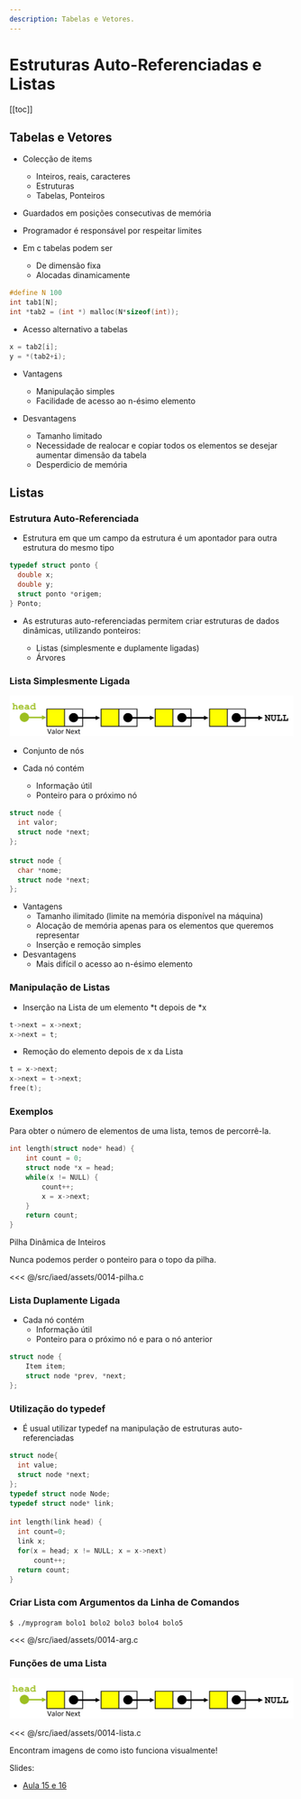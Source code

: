 ```yaml
---
description: Tabelas e Vetores.
---
```


# Estruturas Auto-Referenciadas e Listas

[[toc]]

## Tabelas e Vetores

- Colecção de items

  - Inteiros, reais, caracteres
  - Estruturas
  - Tabelas, Ponteiros

- Guardados em posições consecutivas de memória
- Programador é responsável por respeitar limites

- Em c tabelas podem ser
  - De dimensão fixa
  - Alocadas dinamicamente

```c
#define N 100
int tab1[N];
int *tab2 = (int *) malloc(N*sizeof(int));
```

- Acesso alternativo a tabelas

```c
x = tab2[i];
y = *(tab2+i);
```

- Vantagens

  - Manipulação simples
  - Facilidade de acesso ao n-ésimo elemento

- Desvantagens
  - Tamanho limitado
  - Necessidade de realocar e copiar todos os elementos se desejar aumentar dimensão da tabela
  - Desperdicio de memória

## Listas

### Estrutura Auto-Referenciada

- Estrutura em que um campo da estrutura é um
  apontador para outra estrutura do mesmo tipo

```c
typedef struct ponto {
  double x;
  double y;
  struct ponto *origem;
} Ponto;
```

- As estruturas auto-referenciadas permitem criar
  estruturas de dados dinâmicas, utilizando ponteiros:

  - Listas (simplesmente e duplamente ligadas)
  - Árvores

### Lista Simplesmente Ligada

<img src="./assets/0014-listaligada.png" alt="ligada" class="invert-dark2">

- Conjunto de nós

- Cada nó contém
  - Informação útil
  - Ponteiro para o próximo nó

```c
struct node {
  int valor;
  struct node *next;
};

struct node {
  char *nome;
  struct node *next;
};
```

- Vantagens
  - Tamanho ilimitado (limite na memória disponível na máquina)
  - Alocação de memória apenas para os elementos que queremos
    representar
  - Inserção e remoção simples
- Desvantagens
  - Mais difícil o acesso ao n-ésimo elemento

### Manipulação de Listas

- Inserção na Lista de um elemento *t depois de *x

```c
t->next = x->next;
x->next = t;
```

- Remoção do elemento depois de x da Lista

```c
t = x->next;
x->next = t->next;
free(t);
```

### Exemplos

Para obter o número de elementos de uma lista, temos de percorrê-la.

```c
int length(struct node* head) {
    int count = 0;
    struct node *x = head;
    while(x != NULL) {
        count++;
        x = x->next;
    }
    return count;
}
```

Pilha Dinâmica de Inteiros

Nunca podemos perder o ponteiro para o topo da pilha.

<<< @/src/iaed/assets/0014-pilha.c

### Lista Duplamente Ligada

- Cada nó contém
  - Informação útil
  - Ponteiro para o próximo nó e para o nó anterior

```c
struct node {
    Item item;
    struct node *prev, *next;
};
```

### Utilização do typedef

- É usual utilizar typedef na manipulação de estruturas
  auto-referenciadas

```c
struct node{
  int value;
  struct node *next;
};
typedef struct node Node;
typedef struct node* link;

int length(link head) {
  int count=0;
  link x;
  for(x = head; x != NULL; x = x->next)
      count++;
  return count;
}
```

### Criar Lista com Argumentos da Linha de Comandos

`$ ./myprogram bolo1 bolo2 bolo3 bolo4 bolo5`

<<< @/src/iaed/assets/0014-arg.c

### Funções de uma Lista

<img src="./assets/0014-listaligada.png" alt="ligada" class="invert-dark2">

<<< @/src/iaed/assets/0014-lista.c

Encontram imagens de como isto funciona visualmente!

Slides:

- [Aula 15 e 16](https://drive.google.com/file/d/1KMreQsdbgRuJX7hYuXrWx5WpTfTUw6Ce/view?usp=sharing)
